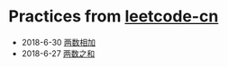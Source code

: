 # Practices from [leetcode-cn](https://leetcode-cn.com/)

* 2018-6-30 [两数相加](./problems/addtwonumbers.md)
* 2018-6-27 [两数之和](./problems/twosum.md)